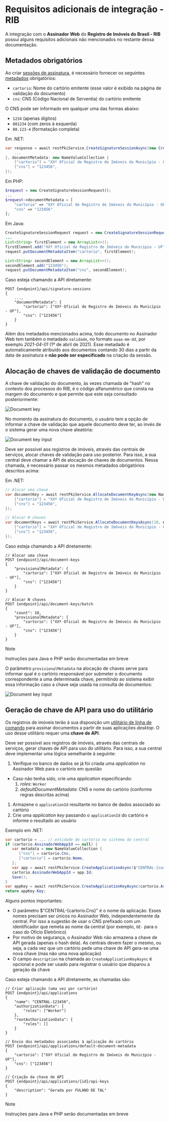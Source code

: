 ﻿<!-- This article is intentionally excluded from the TOC -->
<!-- There are no plans to translate this article, therefore code snippets are in-file (instead of being stored elsewhere and referenced, to allow reuse) -->

# Requisitos adicionais de integração - RIB

A integração com o **Assinador Web** do **Registro de Imóveis do Brasil - RIB** possui alguns requisitos adicionais não mencionados no restante dessa documentação.

## Metadados obrigatórios

Ao criar [sessões de assinatura](signature-sessions/index.md), é necessário fornecer os seguintes [metadados](signature-sessions/document-metadata.md) obrigatórios:

* `cartorio`: Nome do cartório emitente (esse valor é exibido na página de validação do documento)
* `cns`: CNS (Código Nacional de Serventia) do cartório emitente

O CNS pode ser informado em qualquer uma das formas abaixo:

* `1234` (apenas dígitos)
* `001234` (com zeros à esquerda)
* `00.123-4` (formatação completa)

Em .NET:

```cs
var response = await restPkiService.CreateSignatureSessionAsync(new CreateSignatureSessionRequest() {
	...
}, documentMetadata: new NameValueCollection {
	["cartorio"] = "XXº Oficial de Registro de Imóveis do Município - UF",
	["cns"] = "123456",
});
```

Em PHP:

```PHP
$request = new CreateSignatureSessionRequest();
...
$request->documentMetadata = [
	"cartorio" => "XXº Oficial de Registro de Imóveis do Município - UF",
	"cns" => "123456"
];
```

Em Java:

```java
CreateSignatureSessionRequest request = new CreateSignatureSessionRequest();
...
List<String> firstElement = new ArrayList<>();
firstElement.add("XXº Oficial de Registro de Imóveis do Município - UF");
request.putDocumentMetadataItem("cartorio", firstElement);

List<String> secondElement = new ArrayList<>();
secondElement.add("123456");
request.putDocumentMetadataItem("cns", secondElement);
```

Caso esteja chamando a API diretamente:

```plaintext
POST {endpoint}/api/signature-sessions
{
	...,
	"documentMetadata": {
		"cartorio": ["XXº Oficial de Registro de Imóveis do Município - UF"],
		"cns": ["123456"]
	}
}
```

Além dos metadados mencionados acima, todo documento no Assinador Web tem também o metadado `validade`, no formato `aaaa-mm-dd`, por exemplo *2021-04-01*
(1º de abril de 2021). Esse metadado é automaticamente atribuído aos documentos contando 30 dias a partir da data de assinatura e **não pode ser especificado**
na criação da sessão.

## Alocação de chaves de validação de documento

A chave de validação do documento, às vezes chamada de "hash" no contexto dos processos do RIB, é o código alfanumérico que consta na margem do
documento e que permite que este seja consultado posteriormente:

![Document key](../../../../../images/rest-pki/core/rib/document-key.png)

No momento da assinatura do documento, o usuário tem a opção de informar a chave de validação que aquele documento deve ter, ao invés de o sistema
gerar uma nova chave aleatória:

![Document key input](../../../../../images/rest-pki/core/rib/document-key-input.png)

Deve ser possível aos registros de imóveis, através das centrais de serviços, alocar chaves de validação para uso posterior. Para isso, a sua central
deve chamar a API de alocação de chaves de documentos. Nessa chamada, é necessário passar os mesmos metadados obrigatórios descritos acima:

Em .NET:

```cs
// Alocar uma chave
var documentKey = await restPkiService.AllocateDocumentKeyAsync(new NameValueCollection {
	["cartorio"] = "XXº Oficial de Registro de Imóveis do Município - UF",
	["cns"] = "123456",
});

// Alocar N chaves
var documentKeys = await restPkiService.AllocateDocumentKeysAsync(10, new NameValueCollection {
	["cartorio"] = "XXº Oficial de Registro de Imóveis do Município - UF",
	["cns"] = "123456",
});
```

Caso esteja chamando a API diretamente:

```plaintext
// Alocar uma chave
POST {endpoint}/api/document-keys
{
	"provisionalMetadata": {
		"cartorio": ["XXº Oficial de Registro de Imóveis do Município - UF"],
		"cns": ["123456"]
	}
}

// Alocar N chaves
POST {endpoint}/api/document-keys/batch
{
	"count": 10,
	"provisionalMetadata": {
		"cartorio": ["XXº Oficial de Registro de Imóveis do Município - UF"],
		"cns": ["123456"]
	}
}
```

> [!NOTE]
> Instruções para Java e PHP serão documentadas em breve

O parâmetro `provisionalMetadata` na alocação de chaves serve para informar qual é o cartório responsável por submeter o documento correspondente
a uma determinada chave, permitindo ao sistema exibir essa informação caso a chave seja usada na consulta de documentos:

![Document key input](../../../../../images/rest-pki/core/rib/pending-document-key.png)

## Geração de chave de API para uso do utilitário

Os registros de imóveis terão à sua disposição um [utilitário de linha de comando](client-tool/index.md) para assinar documentos a partir de suas aplicações
*desktop*. O uso desse utilitário requer uma **chave de API**.

Deve ser possível aos registros de imóveis, através das centrais de serviços, gerar chaves de API para uso do utilitário. Para isso, a sua central
deve implementar uma lógica semelhante à seguinte:

1.	Verifique no banco de dados se já foi criada uma *application* no Assinador Web para o cartório em questão
   * Caso não tenha sido, crie uma *application* especificando:
     1. *roles*: `Worker`
     1. *defaultDocumentMetadata*: CNS e nome do cartório (conforme regras descritas acima)
1.	Armazene o `applicationId` resultante no banco de dados associado ao cartório
1.	Crie uma *application key* passando o `applicationId` do cartório e informe o resultado ao usuário

Exemplo em .NET:

```cs
var cartorio = ... // entidade de cartório no sistema da central
if (cartorio.AssinadorWebAppId == null) {
   var metadata = new NameValueCollection {
      ["cns"] = cartorio.Cns,
      ["cartorio"] = cartorio.Nome,
   };
   var app = await restPkiService.CreateApplicationAsync($"CENTRAL-{cartorio.Cns}", new[] { Roles.Worker }, metadata);
   cartorio.AssinadorWebAppId = app.Id;
   Save();
}
var appKey = await restPkiService.CreateApplicationKeyAsync(cartorio.AssinadorWebAppId.Value, description: $"Gerada por {User.Name}");
return appKey.Key;
```

Alguns pontos importantes:

* O parâmetro $"CENTRAL-{cartorio.Cns}" é o nome da aplicação. Esses nomes precisam ser únicos no Assinador Web, independentemente da central. Por
  isso a sugestão de usar o CNS prefixado com um identificador que remeta ao nome da central (por exemplo, `OE-` para o caso do Ofício Eletrônico)
* Por motivo de segurança, o Assinador Web não armazena a chave de API gerada (apenas o hash dela). As centrais devem fazer o mesmo, ou seja, a cada
  vez que um cartório pede uma chave de API gera-se uma nova chave (mas não uma nova aplicação)
* O campo `description` na chamada ao `CreateApplicationKeyAsync` é opcional e pode ser usado para registrar o usuário que disparou a geração da
  chave

Caso esteja chamando a API diretamente, as chamadas são:

```plaintext
// Criar aplicação (uma vez por cartório)
POST {endpoint}/api/applications
{
	"name": "CENTRAL-123456",
	"authorizationData": {
		"roles": ["Worker"]
	},
	"rootAuthorizationData": {
		"roles": []
	}
}

// Envio dos metadados associados à aplicação do cartório
POST {endpoint}/api/applications/default-document-metadata
{
	"cartorio": ["XXº Oficial de Registro de Imóveis do Município - UF"],
	"cns": ["123456"]
}

// Criação da chave de API
POST {endpoint}/api/applications/{id}/api-keys
{
	"description": "Gerada por FULANO DE TAL"
}
```

> [!NOTE]
> Instruções para Java e PHP serão documentadas em breve
